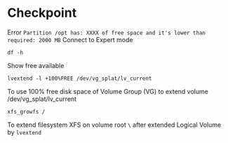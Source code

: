 # Checkpoint
Error `Partition /opt has: XXXX of free space and it's lower than required: 2000 MB`
Connect to Expert mode
```
df -h
```
Show free available

```
lvextend -l +100%FREE /dev/vg_splat/lv_current
```
To use 100% free disk space of Volume Group (VG) to extend volume /dev/vg_splat/lv_current

```
xfs_growfs /
```
To extend filesystem XFS on volume root `\` after extended Logical Volume by `lvextend`
